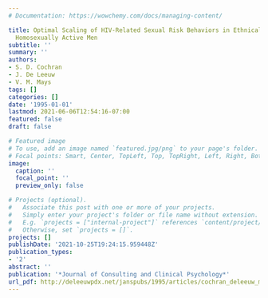 ```yaml
---
# Documentation: https://wowchemy.com/docs/managing-content/

title: Optimal Scaling of HIV-Related Sexual Risk Behaviors in Ethnically Diverse
  Homosexually Active Men
subtitle: ''
summary: ''
authors:
- S. D. Cochran
- J. De Leeuw
- V. M. Mays
tags: []
categories: []
date: '1995-01-01'
lastmod: 2021-06-06T12:54:16-07:00
featured: false
draft: false

# Featured image
# To use, add an image named `featured.jpg/png` to your page's folder.
# Focal points: Smart, Center, TopLeft, Top, TopRight, Left, Right, BottomLeft, Bottom, BottomRight.
image:
  caption: ''
  focal_point: ''
  preview_only: false

# Projects (optional).
#   Associate this post with one or more of your projects.
#   Simply enter your project's folder or file name without extension.
#   E.g. `projects = ["internal-project"]` references `content/project/deep-learning/index.md`.
#   Otherwise, set `projects = []`.
projects: []
publishDate: '2021-10-25T19:24:15.959448Z'
publication_types:
- '2'
abstract: ''
publication: '*Journal of Consulting and Clinical Psychology*'
url_pdf: http://deleeuwpdx.net/janspubs/1995/articles/cochran_deleeuw_mays_A_95.pdf
---
```

